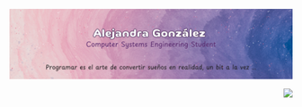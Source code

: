 ![header](assets/BannerGitHub.png)

<p align="right">
<img src="https://api.visitorbadge.io/api/visitors?path=https%3A%2F%2Fgithub.com%2FAlejandra-Go%2FAlejandra-Go&label=VISITANTES&labelColor=%235b2c6f&countColor=%23b39cd0&style=plastic&labelStyle=none">
</p>